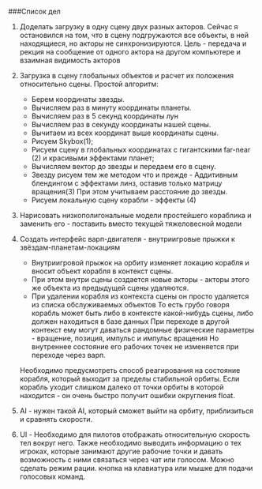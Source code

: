 ###Список дел


1. Доделать загрузку в одну сцену двух разных акторов. Сейчас я остановился на том, 
    что в сцену подгружаются все объекты, в ней находящиеся, но акторы не синхронизируются.
    Цель - передача и рекция на сообщение от одного актора на другом компьютере и взаимная видимость акторов
2. Загрузка в сцену глобальных объектов и расчет их положения относительно сцены. 
    Простой алгоритм:
     - Берем координаты звезды.
     - Вычисляем раз в минуту координаты планеты.
     - Вычисляем раз в 5 секунд координаты лун
     - Вычисляем раз в секунду координаты нашей сцены.
     - Вычитаем из всех координат выше координаты сцены.
     - Рисуем Skybox(1);
     - Рисуем сцену в глобальных координатах с гигантскими far-near (2) и красивыми эффектами планет;
     - Вычисляем вектор до звезды и передаем его в сцену.
     - Звезду рисуем тем же методом что и прежде - Аддитивным блендингом с эффектами линз, оставив только матрицу вращения(3)
        При этом учитываем расстояние до звезды.
     - Рисуем локальную сцену корабли - эффекты (4) 
     
3. Нарисовать низкополигональные модели простейшего кораблика и заменить его - поставить вместо текущей тяжеловесной модели
4. Создать интерфейс варп-двигателя - внутриигровые прыжки к звёздам-планетам-локациям
    - Внутриигровой прыжок на орбиту изменяет локацию корабля и вносит объект корабля в контекст сцены.
    - При этом внутри сцены создается новые акторы - акторы этого же объекта из предыдущей сцены удаляются.
    - При удалении корабля из контекста сцены он просто удаляется из списка обслуживаемых объектов
    То есть грубо говоря корабль может быть либо в контексте какой-нибудь сцены, либо должен находиться в базе данных
    При переходе в другой контекст ему могут даваться рандомные физические параметры - вращение, позиция, импульс и импульс вращения
    Но внутреннее состояние его рабочих точек не изменяется при переходе через варп.
    
    Необходимо предусмотреть способ реагирования на состояние корабля, который выходит за пределы стабильной орбиты. 
    Если корабль уходит слишком далеко от точки орбиты в которой находится - он очень быстро получит ошибки округления float.
    
    
5. AI - нужен такой AI, который сможет выйти на орбиту, приблизиться и сравнять скорости.
6. UI - Необходимо для пилотов отображать относительную скорость тел вокруг него.
    Также необходимо выводить информацию о тех игроках, которые занимают другие рабочие точки и давать возможность с ними
    связаться через чат или голосом.
    Можно сделать режим рации. кнопка на клавиатура или мышке для подачи голосовых команд.